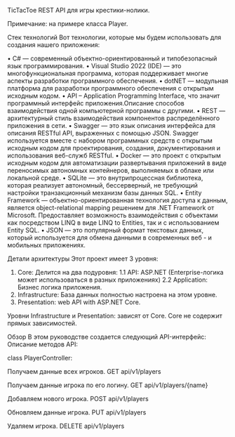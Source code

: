 TicTacToe REST API для игры крестики-нолики.

Примечание:
на примере класса Player.


Стек технологий
Вот технологии, которые мы будем использовать для создания нашего приложения:

• C# — современный объектно-ориентированный и типобезопасный язык программирования. 
• Visual Studio 2022 (IDE) — это многофункциональная программа, которая 
поддерживает многие аспекты разработки программного обеспечения. 
• dotNET — модульная платформа для разработки программного обеспечения 
с открытым исходным кодом. 
• API – Application Programming Interface, что значит программный 
интерфейс приложения.Описание способов взаимодействия 
одной компьютерной программы с другими. 
• REST — архитектурный стиль взаимодействия компонентов 
распределённого приложения в сети. 
• Swagger — это язык описания интерфейса для описания RESTful API, 
выраженных с помощью JSON. Swagger используется вместе с набором 
программных средств с открытым исходным кодом для проектирования, 
создания, документирования и использования веб-служб RESTful.
• Docker — это проект с открытым исходным кодом для автоматизации развертывания 
приложений в виде переносимых автономных контейнеров, выполняемых 
в облаке или локальной среде. 
• SQLite — это внутрипроцессная библиотека, которая реализует автономный, 
бессерверный, не требующий настройки транзакционный механизм базы данных SQL. 
• Entity Framework — объектно-ориентированная технология доступа к данным, 
является object-relational mapping решением для .NET Framework от Microsoft. 
Предоставляет возможность взаимодействия с объектами как посредством LINQ 
в виде LINQ to Entities, так и с использованием Entity SQL. 
• JSON — это популярный формат текстовых данных, который используется для обмена 
данными в современных веб - и мобильных приложениях. 


Детали архитектуры
Этот проект имеет 3 уровня:

1. Core: 
Делится на два подуровня:
1.1 API: ASP.NET (Enterprise-логика может использоваться в разных приложениях)
2.2 Application: Бизнес логика приложения.
2. Infrastructure: База данных полностью настроена на этом уровне.
3. Presentation: web API with ASP.NET Core.

Уровни Infrastructure и Presentation:  зависят от Core.
Core не содержит прямых зависимостей.


Обзор
В этом руководстве создается следующий API-интерфейс:
Описание методов API:

class PlayerController:

Получаем данные всех игроков.
GET api/v1/players

Получаем данные игрока по его логину.
GET api/v1/players/{name}

Добавляем нового игрока.
POST api/v1/players

Обновляем данные игрока.
PUT api/v1/players

Удаляем игрока.
DELETE api/v1/players
